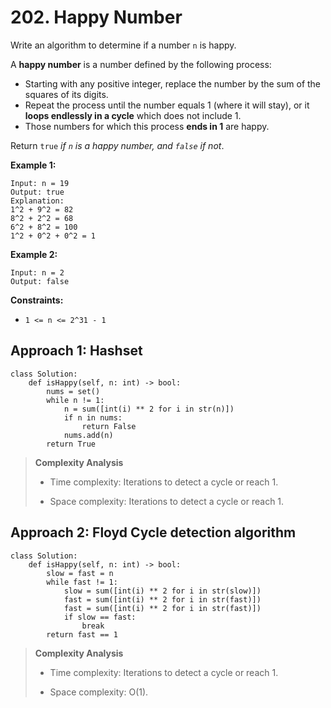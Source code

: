 # 202. Happy Number

Write an algorithm to determine if a number `n` is happy.

A **happy number** is a number defined by the following process:

- Starting with any positive integer, replace the number by the sum of the squares of its digits.
- Repeat the process until the number equals 1 (where it will stay), or it **loops endlessly in a cycle** which does not include 1.
- Those numbers for which this process **ends in 1** are happy.

Return `true` *if `n` is a happy number, and `false` if not*.

**Example 1:**

```
Input: n = 19
Output: true
Explanation:
1^2 + 9^2 = 82
8^2 + 2^2 = 68
6^2 + 8^2 = 100
1^2 + 0^2 + 0^2 = 1
```

**Example 2:**

```
Input: n = 2
Output: false
```

**Constraints:**

- `1 <= n <= 2^31 - 1`

## Approach 1: Hashset

```python3
class Solution:
    def isHappy(self, n: int) -> bool:
        nums = set()
        while n != 1:
            n = sum([int(i) ** 2 for i in str(n)])
            if n in nums:
                return False
            nums.add(n)
        return True
```

> **Complexity Analysis**
>
> - Time complexity: Iterations to detect a cycle or reach 1.
>
> - Space complexity: Iterations to detect a cycle or reach 1.

## Approach 2: Floyd Cycle detection algorithm

```python3
class Solution:
    def isHappy(self, n: int) -> bool:
        slow = fast = n
        while fast != 1: 
            slow = sum([int(i) ** 2 for i in str(slow)])
            fast = sum([int(i) ** 2 for i in str(fast)])
            fast = sum([int(i) ** 2 for i in str(fast)])
            if slow == fast:
                break
        return fast == 1
```

> **Complexity Analysis**
>
> - Time complexity: Iterations to detect a cycle or reach 1.
>
> - Space complexity: O(1).
